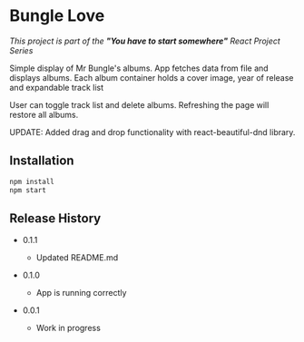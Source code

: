 # Bungle Love

_This project is part of the **"You have to start somewhere"** React Project Series_

Simple display of Mr Bungle's albums.
App fetches data from file and displays albums.
Each album container holds a cover image, year of release and expandable track list

User can toggle track list and delete albums. 
Refreshing the page will restore all albums.

UPDATE:
Added drag and drop functionality with react-beautiful-dnd library.

## Installation

```sh
npm install
npm start
```

## Release History

* 0.1.1
  * Updated README.md
* 0.1.0
    * App is running correctly
    
* 0.0.1
    * Work in progress